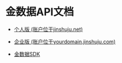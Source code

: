 # 金数据API文档

* [个人版 (账户位于jinshuju.net)](https://github.com/jinshuju/jinshuju-api-docs/blob/master/personal-api.md)

* [企业版 (账户位于yourdomain.jinshuju.com)](https://github.com/jinshuju/jinshuju-api-docs/blob/master/enterprise-api.md)

* [金数据SDK](https://github.com/jinshuju/jinshuju-api-docs/blob/master/enterprise-sdk.md)